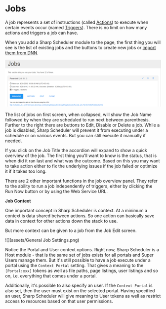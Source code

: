 # Jobs

A job represents a set of instructions (called [Actions](actions.html)) to execute when certain events occur (named [Triggers](triggers.html)).
There is no limit on how many actions and triggers a job can have.

When you add a Sharp Scheduler module to the page, the first thing you will see is the list of existing jobs and the buttons to create new jobs or [import them from DNN](migrate-from-dnn-scheduler).

![](assets/Jobs.png)

The list of jobs on first screen, when collapsed, will show the Job Name followed by when they are scheduled to run next between parenthesis. Further to the right there are buttons to Edit, Disable or Delete a job. While a job is disabled, Sharp Scheduler will prevent it from executing under a schedule or on various events. But you can still execute it manually if needed.

If you click on the Job Title the accordion will expand to show a quick overview of the job. The first thing you'll want to know is the status, that is when did it ran last and what was the outcome. Based on this you may want to take action either to fix the underlying issues if the job failed or optimize it if it takes too long.

There are 2 other important functions in the job overview panel. They refer to the ability to run a job independently of triggers, either by clicking the Run Now button or by using the Web Service URL.

**Job Context**

One important concept in Sharp Scheduler is context. At a minimum a context is data shared between actions. So one action can basically save data in context for other actions down the stack to use.

But more context can be given to a job from the Job Edit screen.

![](assets/General Job Settings.png)

Notice the Portal and User context options. Right now, Sharp Scheduler is a Host module - that is the same set of jobs exists for all portals and Super Users manage them. But it's still possible to have a job execute under a portal using the ``Context Portal`` setting. That gives a meaning to the ``[Portal:xxx]`` tokens as well as file paths, page listings, user listings and so on, i.e. everything that comes under a portal.

Additionally, it's possible to also specify an user. If the ``Context Portal`` is also set, then the user must exist on the selected portal. Having specified an user, Sharp Scheduler will give meaning to User tokens as well as restrict access to resources based on that user permissions.